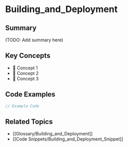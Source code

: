 # Building_and_Deployment

## Summary
(TODO: Add summary here)

## Key Concepts
- 🔹 Concept 1
- 🔹 Concept 2
- 🔹 Concept 3

## Code Examples
```jsx
// Example Code
```

## Related Topics
- [[Glossary/Building_and_Deployment]]
- [[Code Snippets/Building_and_Deployment_Snippet]]
